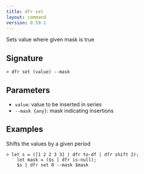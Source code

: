 ```yaml
---
title: dfr set
layout: command
version: 0.59.1
---
```


Sets value where given mask is true

## Signature

```> dfr set (value) --mask```

## Parameters

 -  `value`: value to be inserted in series
 -  `--mask {any}`: mask indicating insertions

## Examples

Shifts the values by a given period
```shell
> let s = ([1 2 2 3 3] | dfr to-df | dfr shift 2);
    let mask = ($s | dfr is-null);
    $s | dfr set 0 --mask $mask
```
